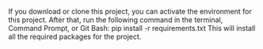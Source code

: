 If you download or clone this project, you can activate the environment for this project. After that, run the following command in the terminal, Command Prompt, or Git Bash:
pip install -r requirements.txt
This will install all the required packages for the project.
